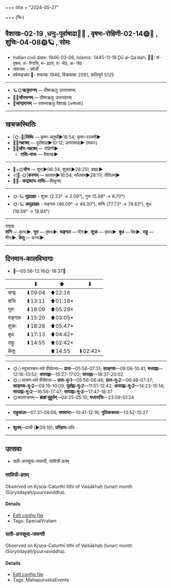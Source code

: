 +++
title = "2024-05-27"

+++
(चि॰)
## वैशाखः-02-19  ,धनुः-पूर्वाषाढा🌛🌌  ,  वृषभः-रोहिणी-02-14🌞🌌  ,  शुचिः-04-08🌞🪐  , सोमः
- Indian civil date: 1946-03-06, Islamic: 1445-11-19 Ḏū al-Qaʿdah, 🌌🌞: सं- वृषभः, तं- वैगासि, म- इटवं, प- जेठ, अ- जेठ
- संवत्सरः - क्रोधी
- वर्षसङ्ख्या 🌛- शकाब्दः 1946, विक्रमाब्दः 2081, कलियुगे 5125
___________________
- 🪐🌞**ऋतुमानम्** — ग्रीष्मऋतुः उत्तरायणम्
- 🌌🌞**सौरमानम्** — ग्रीष्मऋतुः उत्तरायणम्
- 🌛**चान्द्रमानम्** — वसन्तऋतुः वैशाखः (≈माधवः)
___________________


## खचक्रस्थितिः
- |🌞-🌛|**तिथिः** — कृष्ण-चतुर्थी►16:54; कृष्ण-पञ्चमी►  
- 🌌🌛**नक्षत्रम्** — पूर्वाषाढा►10:12; उत्तराषाढा► (मकरः)  
- 🌌🌞**सौर-नक्षत्रम्** — रोहिणी►  
  - **राशि-मासः** — वैशाखः► 
___________________
- 🌛+🌞**योगः** — शुभः►06:34; शुक्लः►28:25!; ब्राह्मः►  
- २|🌛-🌞|**करणम्** — बालवम्►16:54; कौलवम्►28:11!; तैतिलम्►  
- 🌌🌛- **चन्द्राष्टम-राशिः**—मिथुनम्  
___________________
- 🌞-🪐 **मूढग्रहाः** - शुक्रः (2.33° → 2.06°), गुरुः (5.98° → 6.70°)
- 🌞-🪐 **अमूढग्रहाः** - मङ्गलः (46.09° → 46.30°), शनिः (77.73° → 78.63°), बुधः (19.59° → 18.84°)
___________________
राशयः  
**शनि** — कुम्भः►. **गुरु** — वृषभः►. **मङ्गल** — मीनः►. **शुक्र** — वृषभः►. **बुध** — मेषः►. **राहु** — मीनः►. **केतु** — कन्या►. 
___________________


## दिनमान-कालविभागाः
- 🌅—05:56-12:16🌞-18:37🌇  

|      |⬇     |⬆     |⬇     |
|------|-----|-----|------|
|चन्द्रः|⬇09:04 |⬆22:16 |     |
|शनिः   |⬇13:11 |⬆01:18*|     |
|गुरुः  |⬇18:09 |⬆05:29*|     |
|मङ्गलः |⬇15:20 |⬆03:05*|     |
|शुक्रः |⬇18:28 |⬆05:47*|     |
|बुधः   |⬇17:13 |⬆04:42*|     |
|राहुः  |⬇14:55 |⬆02:42*|     |
|केतुः  |     |⬆14:55 |⬇02:42*|
___________________
- 🌞⚝भट्टभास्कर-मते वीर्यवन्तः— **प्रातः**—05:56-07:31; **साङ्गवः**—09:06-10:41; **मध्याह्नः**—12:16-13:52; **अपराह्णः**—15:27-17:02; **सायाह्नः**—18:37-20:02  
- 🌞⚝सायण-मते वीर्यवन्तः— **प्रातः-मु॰1**—05:56-06:46; **प्रातः-मु॰2**—06:46-07:37; **साङ्गवः-मु॰2**—09:19-10:09; **पूर्वाह्णः-मु॰2**—11:51-12:42; **अपराह्णः-मु॰2**—14:23-15:14; **सायाह्नः-मु॰2**—16:56-17:47; **सायाह्नः-मु॰3**—17:47-18:37  
- 🌞कालान्तरम्— **ब्राह्मं मुहूर्तम्**—04:25-05:10; **मध्यरात्रिः**—23:09-01:24  
___________________
- **राहुकालः**—07:31-09:06; **यमघण्टः**—10:41-12:16; **गुलिककालः**—13:52-15:27  
___________________
- **शूलम्**—प्राची (►09:19); **परिहारः**–दधि  
___________________

## उत्सवाः
- सती-अनसूया-जयन्ती, सावित्री-व्रतम्
### सावित्री-व्रतम्

Observed on Kr̥ṣṇa-Caturthī tithi of Vaiśākhaḥ (lunar) month (Sūryōdayaḥ/puurvaviddha). 



#### Details
- [Edit config file](https://github.com/jyotisham/adyatithi/blob/master/devatA/shakti/lunar_month/tithi/02/19/sAvitrI-vratam.toml)
- Tags: SpecialVratam


### सती-अनसूया-जयन्ती

Observed on Kr̥ṣṇa-Caturthī tithi of Vaiśākhaḥ (lunar) month (Sūryōdayaḥ/puurvaviddha). 



#### Details
- [Edit config file](https://github.com/jyotisham/adyatithi/blob/master/mahApuruSha/general-indic-non-tropical/lunar_month/tithi/02/19/satI~anasUyA~jayantI.toml)
- Tags: MahapurushaEvents


